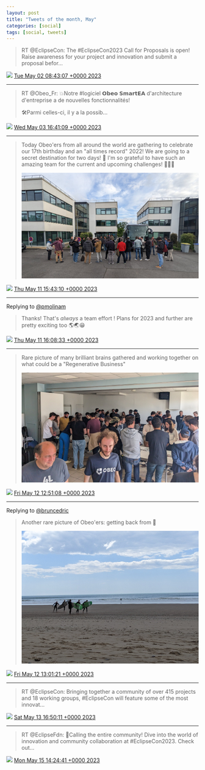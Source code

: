 ```yaml
---
layout: post
title: "Tweets of the month, May"
categories: [social]
tags: [social, tweets]
---
```

> RT @EclipseCon: The #EclipseCon2023 Call for Proposals is open! Raise awareness for your project and innovation and submit a proposal befor…

<img src="{{ site.url }}/media/tweet.ico" width="12" /> [Tue May 02 08:43:07 +0000 2023](https://twitter.com/bruncedric/status/1653319194908270594)

----

> RT @Obeo_Fr: 💥Notre #logiciel 𝗢𝗯𝗲𝗼 𝗦𝗺𝗮𝗿𝘁𝗘𝗔 d'architecture d'entreprise a de nouvelles fonctionnalités!
> 
> 🛠️Parmi celles-ci, il y a la possib…

<img src="{{ site.url }}/media/tweet.ico" width="12" /> [Wed May 03 16:41:09 +0000 2023](https://twitter.com/bruncedric/status/1653801882547101696)

----

> Today Obeo'ers from all around the world are gathering to celebrate our 17th birthday and an "all times record" 2022! We are going to a secret destination for two days! 🤫 
> I'm so grateful to have such an amazing team for the current and upcoming challenges! 💪💪💪 
> 
> ![](media/1656686394650009600-Fv27fSSXsAIXmnY.jpg)

<img src="{{ site.url }}/media/tweet.ico" width="12" /> [Thu May 11 15:43:10 +0000 2023](https://twitter.com/bruncedric/status/1656686394650009600)

----

Replying to [@pmolinam](https://twitter.com/pmolinam/status/1656688705342435328)

> Thanks!  That's *always* a team effort ! Plans for 2023 and further are pretty exciting too 🌎🌏😁

<img src="{{ site.url }}/media/tweet.ico" width="12" /> [Thu May 11 16:08:33 +0000 2023](https://twitter.com/bruncedric/status/1656692779391631362)

----

> Rare picture of many brilliant brains gathered and working together on what could be a "Regenerative Business" 
> 
> ![](media/1657005485634011136-Fv7ds_gX0AAEQHW.jpg)

<img src="{{ site.url }}/media/tweet.ico" width="12" /> [Fri May 12 12:51:08 +0000 2023](https://twitter.com/bruncedric/status/1657005485634011136)

----

Replying to [@bruncedric](https://twitter.com/bruncedric/status/1657005485634011136)

> Another rare picture of Obeo'ers: getting back from 🌊 
> 
> ![](media/1657008057627312129-Fv7gCspWwAAZRzu.jpg)

<img src="{{ site.url }}/media/tweet.ico" width="12" /> [Fri May 12 13:01:21 +0000 2023](https://twitter.com/bruncedric/status/1657008057627312129)

----

> RT @EclipseCon: Bringing together a community of over 415 projects and 18 working groups, #EclipseCon will feature some of the most innovat…

<img src="{{ site.url }}/media/tweet.ico" width="12" /> [Sat May 13 16:50:11 +0000 2023](https://twitter.com/bruncedric/status/1657428033861570560)

----

> RT @EclipseFdn: 👋Calling the entire community! Dive into the world of innovation and community collaboration at #EclipseCon2023. Check out…

<img src="{{ site.url }}/media/tweet.ico" width="12" /> [Mon May 15 14:24:41 +0000 2023](https://twitter.com/bruncedric/status/1658116194979790854)
